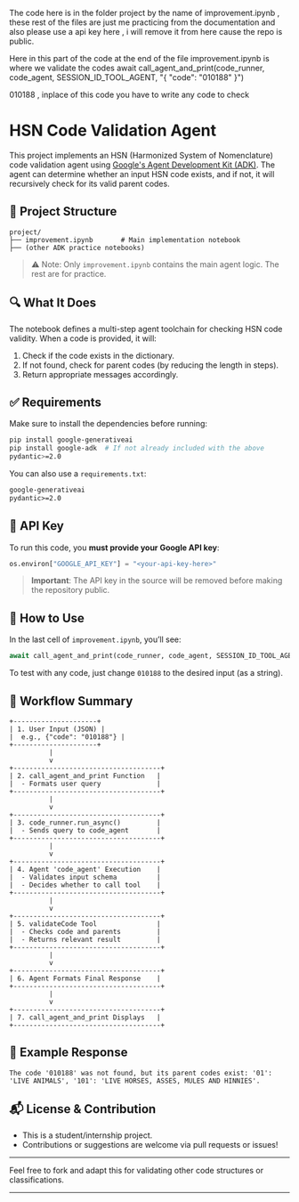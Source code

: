 The code here is in the folder project by the name of improvement.ipynb , these rest of the files are just me practicing from the documentation and also please use a api key here , i will remove it from here cause the repo is public.

Here in this part of the code at the end of the file improvement.ipynb is where we validate the codes
await call_agent_and_print(code_runner, code_agent, SESSION_ID_TOOL_AGENT, "{ \"code\": \"010188\" }")

010188 , inplace of this code you have to write any code to check
# HSN Code Validation Agent

This project implements an HSN (Harmonized System of Nomenclature) code validation agent using [Google's Agent Development Kit (ADK)](https://github.com/google-deepmind/adk). The agent can determine whether an input HSN code exists, and if not, it will recursively check for its valid parent codes.

## 📁 Project Structure

```
project/
├── improvement.ipynb       # Main implementation notebook
├── (other ADK practice notebooks)
```

> ⚠️ Note: Only `improvement.ipynb` contains the main agent logic. The rest are for practice.

## 🔍 What It Does

The notebook defines a multi-step agent toolchain for checking HSN code validity. When a code is provided, it will:

1. Check if the code exists in the dictionary.
2. If not found, check for parent codes (by reducing the length in steps).
3. Return appropriate messages accordingly.

## ✅ Requirements

Make sure to install the dependencies before running:

```bash
pip install google-generativeai
pip install google-adk  # If not already included with the above
pydantic>=2.0
```

You can also use a `requirements.txt`:

```txt
google-generativeai
pydantic>=2.0
```

## 🔐 API Key

To run this code, you **must provide your Google API key**:

```python
os.environ["GOOGLE_API_KEY"] = "<your-api-key-here>"
```

> **Important**: The API key in the source will be removed before making the repository public.

## 🚀 How to Use

In the last cell of `improvement.ipynb`, you’ll see:

```python
await call_agent_and_print(code_runner, code_agent, SESSION_ID_TOOL_AGENT, "{ \"code\": \"010188\" }")
```

To test with any code, just change `010188` to the desired input (as a string).

## 🔄 Workflow Summary

```
+---------------------+
| 1. User Input (JSON) |
|  e.g., {"code": "010188"} |
+---------------------+
          |
          v
+-------------------------------------+
| 2. call_agent_and_print Function   |
|  - Formats user query              |
+-------------------------------------+
          |
          v
+-------------------------------------+
| 3. code_runner.run_async()         |
|  - Sends query to code_agent       |
+-------------------------------------+
          |
          v
+-------------------------------------+
| 4. Agent 'code_agent' Execution    |
|  - Validates input schema          |
|  - Decides whether to call tool    |
+-------------------------------------+
          |
          v
+-------------------------------------+
| 5. validateCode Tool               |
|  - Checks code and parents         |
|  - Returns relevant result         |
+-------------------------------------+
          |
          v
+-------------------------------------+
| 6. Agent Formats Final Response    |
+-------------------------------------+
          |
          v
+-------------------------------------+
| 7. call_agent_and_print Displays   |
+-------------------------------------+
```

## 📌 Example Response

```text
The code '010188' was not found, but its parent codes exist: '01': 'LIVE ANIMALS', '101': 'LIVE HORSES, ASSES, MULES AND HINNIES'.
```

## 📬 License & Contribution

* This is a student/internship project.
* Contributions or suggestions are welcome via pull requests or issues!

---

Feel free to fork and adapt this for validating other code structures or classifications.

---
